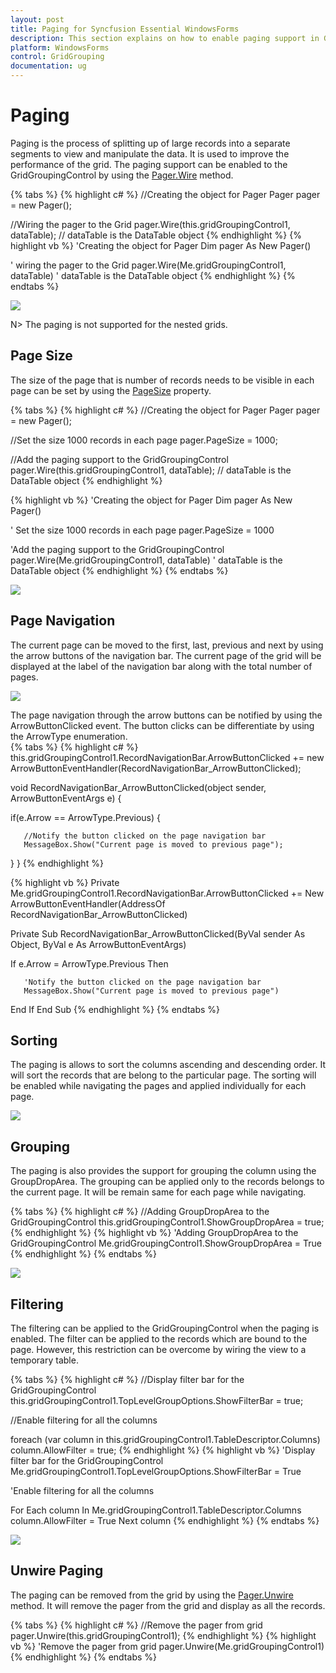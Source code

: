 ```yaml
---
layout: post
title: Paging for Syncfusion Essential WindowsForms
description: This section explains on how to enable paging support in GridGroupingControl.
platform: WindowsForms
control: GridGrouping
documentation: ug
---
```


# Paging
Paging is the process of splitting up of large records into a separate segments to view and manipulate the data. It is used to improve the performance of the grid. The paging support can be enabled to the GridGroupingControl by using the [Pager.Wire](http://help.syncfusion.com/cr/cref_files/windowsforms/grid/Syncfusion.GridHelperClasses.Windows~Syncfusion.GridHelperClasses.Pager~Wire.html) method.

{% tabs %}
{% highlight c# %}
//Creating the object for Pager
Pager pager = new Pager();

//Wiring the pager to the Grid 
pager.Wire(this.gridGroupingControl1, dataTable); // dataTable is the DataTable object
{% endhighlight %}
{% highlight vb %}
'Creating the object for Pager
Dim pager As New Pager()

' wiring the pager to the Grid 
pager.Wire(Me.gridGroupingControl1, dataTable) ' dataTable is the DataTable object
{% endhighlight %}
{% endtabs %}

![](Paging_images/Paging_img1.png)

N> The paging is not supported for the nested grids.

## Page Size 
The size of the page that is number of records needs to be visible in each page can be set by using the [PageSize](http://help.syncfusion.com/cr/cref_files/windowsforms/grid/Syncfusion.GridHelperClasses.Windows~Syncfusion.GridHelperClasses.Pager~PageSize.html) property.

{% tabs %}
{% highlight c# %}
//Creating the object for Pager
Pager pager = new Pager();

//Set the size  1000 records in each page
pager.PageSize = 1000;

//Add the paging support to the GridGroupingControl 
pager.Wire(this.gridGroupingControl1, dataTable); // dataTable is the DataTable object
{% endhighlight %}

{% highlight vb %}
'Creating the object for Pager
Dim pager As New Pager()

' Set the size  1000 records in each page
pager.PageSize = 1000

'Add the paging support to the GridGroupingControl 
pager.Wire(Me.gridGroupingControl1, dataTable) ' dataTable is the DataTable object
{% endhighlight %}
{% endtabs %}

![](Paging_images/Paging_img2.png)

## Page Navigation
The current page can be moved to the first, last, previous and next by using the arrow buttons of the navigation bar. The current page of the grid will be displayed at the label of the navigation bar along with the total number of pages.

![](Paging_images/Paging_img3.png)

The page navigation through the arrow buttons can be notified by using the ArrowButtonClicked event. The button clicks can be differentiate by using the ArrowType enumeration.  
{% tabs %}
{% highlight c# %}
this.gridGroupingControl1.RecordNavigationBar.ArrowButtonClicked += new ArrowButtonEventHandler(RecordNavigationBar_ArrowButtonClicked);

void RecordNavigationBar_ArrowButtonClicked(object sender, ArrowButtonEventArgs e)
{

   if(e.Arrow == ArrowType.Previous)
   {          

       //Notify the button clicked on the page navigation bar
       MessageBox.Show("Current page is moved to previous page");
   }
}
{% endhighlight %}

{% highlight vb %}
Private Me.gridGroupingControl1.RecordNavigationBar.ArrowButtonClicked += New ArrowButtonEventHandler(AddressOf RecordNavigationBar_ArrowButtonClicked)

Private Sub RecordNavigationBar_ArrowButtonClicked(ByVal sender As Object, ByVal e As ArrowButtonEventArgs)

   If e.Arrow = ArrowType.Previous Then

       'Notify the button clicked on the page navigation bar
       MessageBox.Show("Current page is moved to previous page")
   End If
End Sub
{% endhighlight %}
{% endtabs %}

## Sorting
The paging is allows to sort the columns ascending and descending order. It will sort the records that are belong to the particular page. The sorting will be enabled while navigating the pages and applied individually for each page. 

![](Paging_images/Paging_img4.png)

## Grouping
The paging is also provides the support for grouping the column using the GroupDropArea. The grouping can be applied only to the records belongs to the current page. It will be remain same for each page while navigating.

{% tabs %}
{% highlight c# %}
//Adding GroupDropArea to the GridGroupingControl
this.gridGroupingControl1.ShowGroupDropArea = true;
{% endhighlight %}
{% highlight vb %}
'Adding GroupDropArea to the GridGroupingControl
Me.gridGroupingControl1.ShowGroupDropArea = True
{% endhighlight %}
{% endtabs %}

![](Paging_images/Paging_img5.png)

## Filtering 
The filtering can be applied to the GridGroupingControl when the paging is enabled. The filter can be applied to the records which are bound to the page. However, this restriction can be overcome by wiring the view to a temporary table. 

{% tabs %}
{% highlight c# %}
//Display filter bar for the GridGroupingControl
this.gridGroupingControl1.TopLevelGroupOptions.ShowFilterBar = true;

//Enable filtering for all the columns 

foreach (var column in this.gridGroupingControl1.TableDescriptor.Columns)
    column.AllowFilter = true;
{% endhighlight %}
{% highlight vb %}
'Display filter bar for the GridGroupingControl
Me.gridGroupingControl1.TopLevelGroupOptions.ShowFilterBar = True

'Enable filtering for all the columns 

For Each column In Me.gridGroupingControl1.TableDescriptor.Columns
    column.AllowFilter = True
Next column
{% endhighlight %}
{% endtabs %}

![](Paging_images/Paging_img6.png)

## Unwire Paging
The paging can be removed from the grid by using the [Pager.Unwire](http://help.syncfusion.com/cr/cref_files/windowsforms/grid/Syncfusion.GridHelperClasses.Windows~Syncfusion.GridHelperClasses.Pager~Unwire.html) method. It will remove the pager from the grid and display as all the records.

{% tabs %}
{% highlight c# %}
//Remove the pager from grid
pager.Unwire(this.gridGroupingControl1);
{% endhighlight %}
{% highlight vb %}
'Remove the pager from grid
pager.Unwire(Me.gridGroupingControl1)
{% endhighlight %}
{% endtabs %}